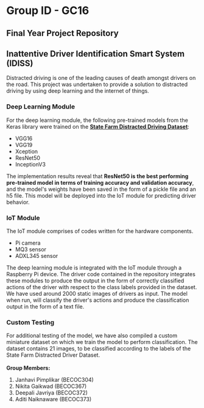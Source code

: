 # Group ID - GC16
## Final Year Project Repository
## Inattentive Driver Identification Smart System (IDISS)

Distracted driving is one of the leading causes of death amongst drivers on the road. This project was undertaken to provide a solution to distracted driving
by using deep learning and the internet of things. 


### Deep Learning Module
For the deep learning module, the following pre-trained models from the Keras library were trained on the [**State Farm Distracted Driving Dataset**](https://www.kaggle.com/competitions/state-farm-distracted-driver-detection/data):
  - VGG16
  - VGG19
  - Xception
  - ResNet50
  - InceptionV3

The implementation results reveal that **ResNet50 is the best performing pre-trained model in terms of training accuracy and validation accuracy**,
and the model's weights have been saved in the form of a pickle file and an h5 file. This model will be deployed into the IoT module for predicting driver behavior.



### IoT Module
The IoT module comprises of codes written for the hardware components. 
- Pi camera
- MQ3 sensor
- ADXL345 sensor 

The deep learning module is integrated with the IoT module through a Raspberry Pi device. The driver code contained in the repository integrates these modules to produce the output in the form of correctly classified actions of the driver with respect to the class labels provided in the dataset. We have used around 2000 static images of drivers as input. The model when run, will classify the driver's actions and produce the classification output in the form of a text file. 



### Custom Testing
For additional testing of the model, we have also compiled a custom miniature dataset on which we train the model to perform classification. The dataset contains 21 images, to be classified according to the labels of the State Farm Distracted Driver Dataset. 
\
\
**Group Members:**

1. Janhavi Pimplikar (BECOC304)
2. Nikita Gaikwad (BECOC367)
3. Deepali Javriya (BECOC372)
4. Aditi Naiknaware (BECOC373)
